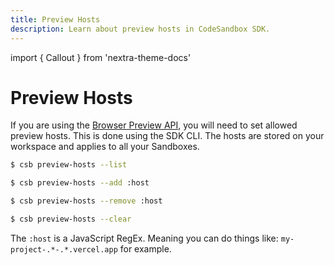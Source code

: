 ```yaml
---
title: Preview Hosts
description: Learn about preview hosts in CodeSandbox SDK.
---
```


import { Callout } from 'nextra-theme-docs'

# Preview Hosts

If you are using the [Browser Preview API](./browser-previews), you will need to set allowed preview hosts. This is done using the SDK CLI. The hosts are stored on your workspace and applies to all your Sandboxes.

```bash
$ csb preview-hosts --list

$ csb preview-hosts --add :host

$ csb preview-hosts --remove :host

$ csb preview-hosts --clear
```

The `:host` is a JavaScript RegEx. Meaning you can do things like: `my-project-.*-.*.vercel.app` for example.
